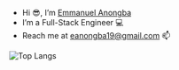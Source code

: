 - Hi 😎, I’m [Emmanuel Anongba](https://manuelnongba.github.io/)
- I’m a Full-Stack Engineer 💻
- Reach me at eanongba19@gmail.com 📫

<!---
manuelnongba/manuelnongba is a ✨ special ✨ repository because its `README.md` (this file) appears on your GitHub profile.
You can click the Preview link to take a look at your changes.
--->
<!-- ![GitHub Stats](https://github-readme-stats.vercel.app/api?username=manuelnongba&theme=radical) -->
![Top Langs](https://github-readme-stats.vercel.app/api/top-langs/?username=manuelnongba&layout=compact&theme=highcontrast)
<!-- ![GitHub Streak](https://streak-stats.demolab.com/?user=manuelnongba&theme=radical) -->
